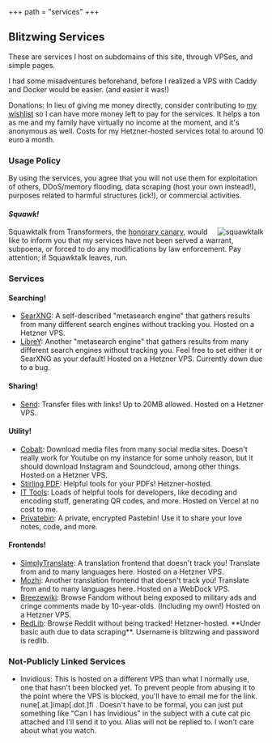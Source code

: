 +++
path = "services"
+++

Blitzwing Services
------------------

These are services I host on subdomains of this site, through VPSes, and simple pages.

I had some misadventures beforehand, before I realized a VPS with Caddy and Docker would be easier. (and easier it was!)

Donations: In lieu of giving me money directly, consider contributing to [my wishlist](https://throne.com/gigirassy) so I can have more money left to pay for the services. It helps a ton as me and my family have virtually no income at the moment, and it's anonymous as well. Costs for my Hetzner-hosted services total to around 10 euro a month.

### Usage Policy

By using the services, you agree that you will not use them for exploitation of others, DDoS/memory flooding, data scraping (host your own instead!), purposes related to harmful structures (ick!), or commercial activities.

#### _Squawk!_

<span style="float:right;">![squawktalk](/squawktalk.png)</span> Squawktalk from Transformers, the [honorary canary](https://www.eff.org/deeplinks/2014/04/warrant-canary-faq), would like to inform you that my services have not been served a warrant, subpoena, or forced to do any modifications by law enforcement. Pay attention; if Squawktalk leaves, run.

### Services

#### Searching!

*   [SearXNG](https://search.blitzw.in/): A self-described "metasearch engine" that gathers results from many different search engines without tracking you. Hosted on a Hetzner VPS.
*   [LibreY](https://libre.blitzw.in/): Another "metasearch engine" that gathers results from many different search engines without tracking you. Feel free to set either it or SearXNG as your default! Hosted on a Hetzner VPS. Currently down due to a bug.

#### Sharing!

*   [Send](https://send.blitzw.in): Transfer files with links! Up to 20MB allowed. Hosted on a Hetzner VPS.

#### Utility!

*   [Cobalt](https://co.blitzw.in): Download media files from many social media sites. Doesn't really work for Youtube on my instance for some unholy reason, but it should download Instagram and Soundcloud, among other things. Hosted on a Hetzner VPS.
*   [Stirling PDF](https://pdf.blitzw.in): Helpful tools for your PDFs! Hetzner-hosted.
*   [IT Tools](https://tools.blitzw.in): Loads of helpful tools for developers, like decoding and encoding stuff, generating QR codes, and more. Hosted on Vercel at no cost to me.
*   [Privatebin](https://bin.blitzw.in): A private, encrypted Pastebin! Use it to share your love notes, code, and more.

#### Frontends!

*   [SimplyTranslate](https://hothead.blitzw.in): A translation frontend that doesn't track you! Translate from and to many languages here. Hosted on a Hetzner VPS.
*   [Mozhi](https://moz.blitzw.in): Another translation frontend that doesn't track you! Translate from and to many languages here. Hosted on a WebDock VPS.
*   [Breezewiki](https://fan.blitzw.in): Browse Fandom without being exposed to military ads and cringe comments made by 10-year-olds. (Including my own!) Hosted on a Hetzner VPS.
*   [RedLib](https://rl.blitzw.in): Browse Reddit without being tracked! Hetzner-hosted. \*\*Under basic auth due to data scraping\*\*. Username is blitzwing and password is redlib.

### Not-Publicly Linked Services

*   Invidious: This is hosted on a different VPS than what I normally use, one that hasn't been blocked yet. To prevent people from abusing it to the point where the VPS is blocked, you'll have to email me for the link. nune\[.at.\]imap\[.dot.\]fi . Doesn't have to be formal, you can just put something like "Can I has Invidious" in the subject with a cute cat pic attached and I'll send it to you. Alias will not be replied to. I won't care about what you watch.
